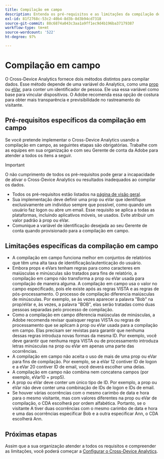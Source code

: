 ```yaml
---
title: Compilação em campo
description: Entenda os pré-requisitos e as limitações da compilação de dados usando a compilação em campo.
exl-id: 81f2768c-53c2-40b4-8d3b-8d3b94cd7318
source-git-commit: 88c6874a043c3aa1a9ff1ec9d4b196ba37179387
workflow-type: tm+mt
source-wordcount: '522'
ht-degree: 97%

---
```


# Compilação em campo

O Cross-Device Analytics fornece dois métodos distintos para compilar dados. Esse método depende de uma variável do Analytics, como uma [prop](/help/implement/vars/page-vars/prop.md) ou [eVar](/help/implement/vars/page-vars/evar.md), para conter um identificador de pessoa. Ele usa essa variável como base para vincular dispositivos. O Adobe recomenda essa opção de costura para obter mais transparência e previsibilidade no rastreamento do visitante.

## Pré-requisitos específicos da compilação em campo

Se você pretende implementar o Cross-Device Analytics usando a compilação em campo, as seguintes etapas são obrigatórias. Trabalhe com as equipes em sua organização e com seu Gerente de conta da Adobe para atender a todos os itens a seguir.

>[!IMPORTANT]
>
>O não cumprimento de todos os pré-requisitos pode gerar a incapacidade de ativar o Cross-Device Analytics ou resultados inadequados ao compilar os dados.

* Todos os pré-requisitos estão listados na [página de visão geral](overview.md).
* Sua implementação deve definir uma prop ou eVar que identifique exclusivamente um indivíduo sempre que possível, como quando um usuário faz logon ou abre um email. Esse requisito se aplica a todas as plataformas, incluindo aplicativos móveis, se usados. Evite atribuir um valor padrão à prop ou eVar.
* Comunique a variável de identificação desejada ao seu Gerente de conta quando provisionado para a compilação em campo.

## Limitações específicas da compilação em campo

* A compilação em campo funciona melhor em conjuntos de relatórios que têm uma alta taxa de identificação/autenticação do usuário.
* Embora props e eVars tenham regras para como caracteres em maiúsculas e minúsculas são tratados para fins de relatório, a compilação em campo não transforma a prop ou eVar usada para compilação de maneira alguma. A compilação em campo usa o valor no campo especificado, pois ele existe após as regras VISTA e as regras de pós-processamento. O processo de compilação diferencia maiúsculas de minúsculas. Por exemplo, se às vezes aparecer a palavra &quot;Bob&quot; na prop/eVar e, às vezes, a palavra &quot;BOB&quot;, elas serão tratadas como duas pessoas separadas pelo processo de compilação.
* Como a compilação em campo diferencia maiúsculas de minúsculas, a Adobe recomenda revisar quaisquer regras VISTA ou regras de processamento que se aplicam à prop ou eVar usada para a compilação em campo. Elas precisam ser revistas para garantir que nenhuma dessas regras introduza novas formas da mesma ID. Por exemplo, você deve garantir que nenhuma regra VISTA ou de processamento introduza letras minúsculas na prop ou eVar em apenas uma parte das ocorrências.
* A compilação em campo não aceita o uso de mais de uma prop ou eVar para fins de compilação. Por exemplo, se a eVar 12 contiver ID de logon e a eVar 20 contiver ID de email, você deverá escolher uma delas.
* A compilação em campo não combina nem concatena campos (por exemplo, eVar10 + prop5).
* A prop ou eVar deve conter um único tipo de ID. Por exemplo, a prop ou eVar não deve conter uma combinação de IDs de logon e IDs de email.
* Se houver várias ocorrências com o mesmo carimbo de data e hora para o mesmo visitante, mas com valores diferentes na prop ou eVar de compilação, o CDA escolherá por ordem alfabética. Portanto, se o visitante A tiver duas ocorrências com o mesmo carimbo de data e hora e uma das ocorrências especificar Bob e a outra especificar Ann, o CDA escolherá Ann.


## Próximas etapas

Assim que a sua organização atender a todos os requisitos e compreender as limitações, você poderá começar a [Configurar o Cross-Device Analytics](setup.md).
